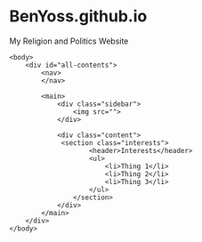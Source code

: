 # BenYoss.github.io
My Religion and Politics Website
<!DOCTYPE html>
<html>
    <head>
        <title>Religion and Politics Website</title>
    </head>
    
    <body>
        <div id="all-contents"> 
            <nav>
            </nav>
            
            <main>
                <div class="sidebar">
                    <img src="">
                </div>
    
                <div class="content">
                 <section class="interests">
                        <header>Interests</header>
                        <ul>
                            <li>Thing 1</li>
                            <li>Thing 2</li>
                            <li>Thing 3</li>
                        </ul>
                    </section>
                </div>
            </main>
        </div>
    </body>
</html>
